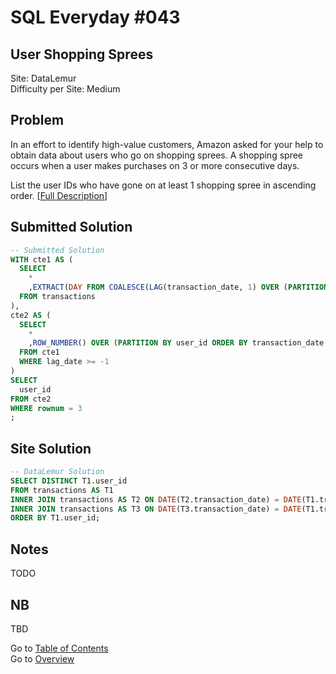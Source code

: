 # SQL Everyday \#043

## User Shopping Sprees

Site: DataLemur\
Difficulty per Site: Medium

## Problem

In an effort to identify high-value customers, Amazon asked for your help to obtain data about users who go on shopping sprees. A shopping spree occurs when a user makes purchases on 3 or more consecutive days.

List the user IDs who have gone on at least 1 shopping spree in ascending order. [[Full Description](https://datalemur.com/questions/amazon-shopping-spree)]

## Submitted Solution

```sql
-- Submitted Solution
WITH cte1 AS (
  SELECT
    *
    ,EXTRACT(DAY FROM COALESCE(LAG(transaction_date, 1) OVER (PARTITION BY user_id ORDER BY transaction_date ASC), transaction_date) - transaction_date) AS lag_date
  FROM transactions
),
cte2 AS (
  SELECT
    *
    ,ROW_NUMBER() OVER (PARTITION BY user_id ORDER BY transaction_date ASC) AS rownum
  FROM cte1
  WHERE lag_date >= -1
)
SELECT
  user_id
FROM cte2
WHERE rownum = 3
;
```

## Site Solution

```sql
-- DataLemur Solution 
SELECT DISTINCT T1.user_id
FROM transactions AS T1
INNER JOIN transactions AS T2 ON DATE(T2.transaction_date) = DATE(T1.transaction_date) + 1
INNER JOIN transactions AS T3 ON DATE(T3.transaction_date) = DATE(T1.transaction_date) + 2
ORDER BY T1.user_id;
```

## Notes

TODO

## NB

TBD

Go to [Table of Contents](/README.md#contents)\
Go to [Overview](/README.md)
